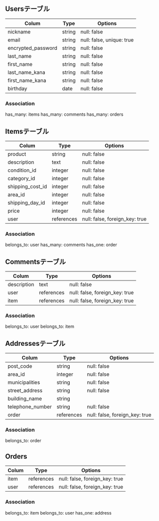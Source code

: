## Usersテーブル

| Colum              | Type   | Options                   |
| ------------------ | ------ | ------------------------- |
| nickname           | string | null: false               |
| email              | string | null: false, unique: true |
| encrypted_password | string | null: false               |
| last_name          | string | null: false               |
| first_name         | string | null: false               |
| last_name_kana     | string | null: false               |
| first_name_kana    | string | null: false               |
| birthday           | date   | null: false               |

### Association

has_many: items
has_many: comments
has_many: orders

## Itemsテーブル

| Colum            | Type       | Options                        |
| ---------------- | ---------- | ------------------------------ |
| product          | string     | null: false                    |
| description      | text       | null: false                    |
| condition_id     | integer    | null: false                    |
| category_id      | integer    | null: false                    |
| shipping_cost_id | integer    | null: false                    |
| area_id          | integer    | null: false                    |
| shipping_day_id  | integer    | null: false                    |
| price            | integer    | null: false                    |
| user             | references | null: false, foreign_key: true |

### Association

belongs_to: user
has_many: comments
has_one: order

## Commentsテーブル

| Colum       | Type       | Options                        |
| ----------- | ---------- | ------------------------------ | 
| description | text       | null: false                    |
| user        | references | null: false, foreign_key: true |
| item        | references | null: false, foreign_key: true |

### Association

belongs_to: user
belongs_to: item

## Addressesテーブル

| Colum            | Type        | Options                        |
| ---------------- | ----------- | ------------------------------ |
| post_code        | string      | null: false                    |
| area_id          | integer     | null: false                    |
| municipalities   | string      | null: false                    |
| street_address   | string      | null: false                    |
| building_name    | string      |                                |
| telephone_number | string      | null: false                    |
| order            | references  | null: false, foreign_key: true |

### Association

belongs_to: order

## Orders

| Colum | Type       | Options                        |
| ----- | ---------- | ------------------------------ |
| item  | references | null: false, foreign_key: true |
| user  | references | null: false, foreign_key: true |

### Association

belongs_to: item
belongs_to: user
has_one: address